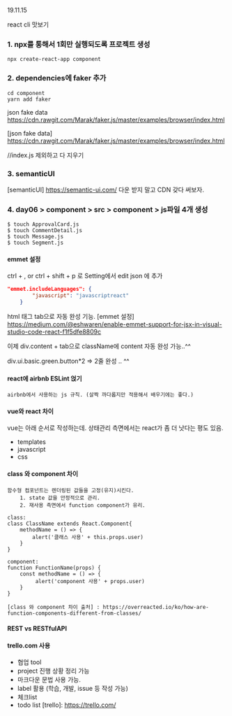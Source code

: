 19.11.15 

react cli 맛보기

### 1. npx를 통해서 1회만 실행되도록 프로젝트 생성

```
npx create-react-app component
```

### 2. dependencies에 faker 추가
```
cd component
yarn add faker
```

[faker]: https://www.npmjs.com/package/faker
json fake data https://cdn.rawgit.com/Marak/faker.js/master/examples/browser/index.html

[faker]: https://www.npmjs.com/package/faker
[json fake data] https://cdn.rawgit.com/Marak/faker.js/master/examples/browser/index.html


//index.js 제외하고 다 지우기

### 3. semanticUI
[semanticUI] https://semantic-ui.com/
다운 받지 말고 CDN 갖다 써보자.

<link rel="stylesheet" href="https://cdnjs.cloudflare.com/ajax/libs/semantic-ui/2.4.1/semantic.min.css" integrity="sha256-9mbkOfVho3ZPXfM7W8sV2SndrGDuh7wuyLjtsWeTI1Q=" crossorigin="anonymous" />

### 4. day06 > component > src > component > js파일 4개 생성

```
$ touch ApprovalCard.js
$ touch CommentDetail.js
$ touch Message.js
$ touch Segment.js
```

#### emmet 설정
ctrl + , or ctrl + shift + p 로 Setting에서 edit json 에 추가
```json
"emmet.includeLanguages": {
        "javascript": "javascriptreact"
    }
```
html 태그 tab으로 자동 완성 기능.
[emmet 설정] https://medium.com/@eshwaren/enable-emmet-support-for-jsx-in-visual-studio-code-react-f1f5dfe8809c

이제 div.content + tab으로 className에 content 자동 완성 가능..^^

div.ui.basic.green.button*2 => 2줄 완성 .. ^^
<div className="ui basic green button"></div>
<div className="ui basic green button"></div>

#### react에 airbnb ESLint 얹기
    airbnb에서 사용하는 js 규칙. (살짝 까다롭지만 적용해서 배우기에는 좋다.)
[ESLint]: https://velog.io/@velopert/eslint-and-prettier-in-react
[ESLint]: https://marketplace.visualstudio.com/items?itemName=dbaeumer.vscode-eslint
[Prettier - Code formatter]: https://marketplace.visualstudio.com/items?itemName=esbenp.prettier-vscode



#### vue와 react 차이
vue는 아래 순서로 작성하는데. 상태관리 측면에서는 react가 좀 더 낫다는 평도 있음.
- templates
- javascript
- css

#### class 와 component 차이
    함수형 컴포넌트는 렌더링된 값들을 고정(유지)시킨다.
        1. state 값을 안정적으로 관리.
        2. 재사용 측면에서 function component가 유리.

    class: 
    class ClassName extends React.Component{
        methodName = () => {
            alert('클래스 사용' + this.props.user)
        }
    }
        
    component: 
    function FunctionName(props) { 
        const methodName = () => {
             alert('component 사용' + props.user)
        }
    }
    
    [class 와 component 차이 출처] : https://overreacted.io/ko/how-are-function-components-different-from-classes/

#### REST vs RESTfulAPI


#### trello.com 사용
- 협업 tool
- project 진행 상황 정리 가능
- 마크다운 문법 사용 가능.
- label 활용 (학습, 개발, issue 등 작성 가능)
- 체크list 
- todo list
[trello]: https://trello.com/